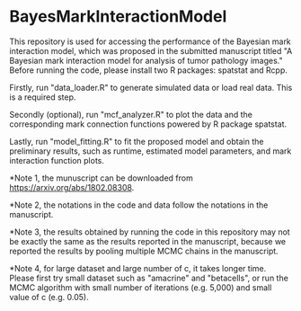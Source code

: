 # BayesMarkInteractionModel
This repository is used for accessing the performance of the Bayesian mark interaction model, which was proposed in the submitted manuscript titled "A Bayesian mark interaction model for analysis of tumor pathology images." Before running the code, please install two R packages: spatstat and Rcpp.

Firstly, run "data_loader.R" to generate simulated data or load real data. This is a required step.

Secondly (optional), run "mcf_analyzer.R" to plot the data and the corresponding mark connection functions powered by R package spatstat.

Lastly, run "model_fitting.R" to fit the proposed model and obtain the preliminary results, such as runtime, estimated model parameters, and mark interaction function plots. 

*Note 1, the munuscript can be downloaded from https://arxiv.org/abs/1802.08308.

*Note 2, the notations in the code and data follow the notations in the manuscript.

*Note 3, the results obtained by running the code in this repository may not be exactly the same as the results reported in the manuscript, because we reported the results by pooling multiple MCMC chains in the manuscript.

*Note 4, for large dataset and large number of c, it takes longer time. Please first try small dataset such as "amacrine" and "betacells", or run the MCMC algorithm with small number of iterations (e.g. 5,000) and small value of c (e.g. 0.05).
